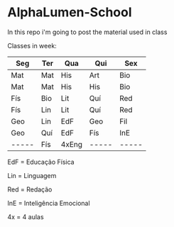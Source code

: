 # AlphaLumen-School
In this repo i'm going to post the material used in class

Classes in week:

| Seg | Ter | Qua | Qui | Sex |
|-----|-----|-----|-----|-----|
| Mat | Mat | His | Art | Bio | 
| Mat | Mat | His | His | Bio | 
| Fís | Bio | Lit | Quí | Red | 
| Fís | Lin | Lit | Quí | Red | 
| Geo | Lin | EdF | Geo | Fil | 
| Geo | Quí | EdF | Fís | InE | 
|-----| Fís | 4xEng |-----|-----|

EdF = Educação Física

Lin = Linguagem

Red = Redação

InE = Inteligência Emocional

4x = 4 aulas
